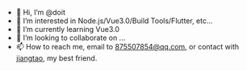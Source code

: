 - 👋 Hi, I’m @doit
- 👀 I’m interested in Node.js/Vue3.0/Build Tools/Flutter, etc...
- 🌱 I’m currently learning Vue3.0
- 💞️ I’m looking to collaborate on ...
- 📫 How to reach me, email to [875507854@qq.com](mailto:875507854@qq.com), or contact with [jiangtao](https://github.com/jiangtao), my best friend.

<!---
doit/doit is a ✨ special ✨ repository because its `README.md` (this file) appears on your GitHub profile.
You can click the Preview link to take a look at your changes.
--->

